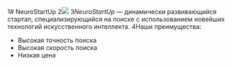 1# NeuroStartUp
2![](https://netology-code.github.io/git-homeworks/introduction/assets/logo.png)
3*NeuroStartUp* — динамически развивающийся стартап, специализирующийся на поиске с использованием новейших технологий искусственного интеллекта.
4Наши преимущества:
* Высокая точность поиска
* Высокая скорость поиска
* Низкая цена